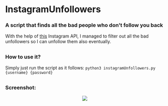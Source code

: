 # InstagramUnfollowers
### A script that finds all the bad people who don't follow you back

With the help of [this](https://github.com/LevPasha/Instagram-API-python) Instagram API, I managed to filter out all the bad unfollowers so I can unfollow them also eventually.

##
### How to use it?

Simply just run the script as it follows: `python3 instagramUnfollowers.py {username} {password}`

##
### Screenshot:
<p align="center">
  <img src = "https://i.imgur.com/XVkKlsy.jpg"/>
</p>